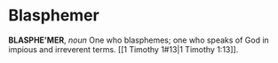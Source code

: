 # Blasphemer

**BLASPHE'MER**, _noun_ One who blasphemes; one who speaks of God in impious and irreverent terms. [[1 Timothy 1#13|1 Timothy 1:13]].